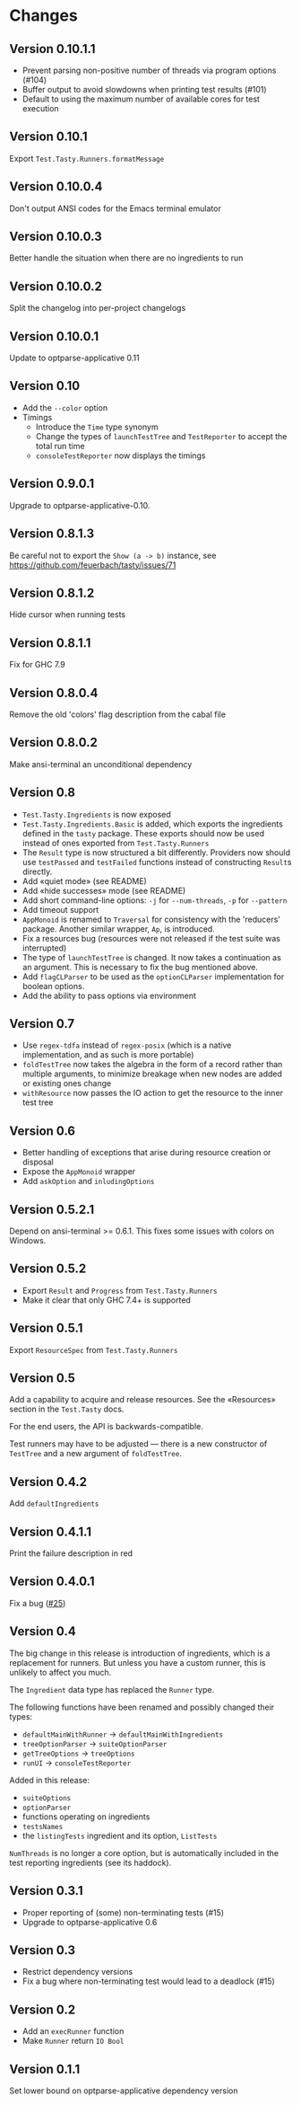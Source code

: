 Changes
=======

Version 0.10.1.1
----------------

* Prevent parsing non-positive number of threads via program options (#104)
* Buffer output to avoid slowdowns when printing test results (#101)
* Default to using the maximum number of available cores for test execution

Version 0.10.1
--------------

Export `Test.Tasty.Runners.formatMessage`

Version 0.10.0.4
----------------

Don't output ANSI codes for the Emacs terminal emulator

Version 0.10.0.3
----------------

Better handle the situation when there are no ingredients to run

Version 0.10.0.2
----------------

Split the changelog into per-project changelogs

Version 0.10.0.1
----------------

Update to optparse-applicative 0.11

Version 0.10
------------

* Add the `--color` option
* Timings
    * Introduce the `Time` type synonym
    * Change the types of `launchTestTree` and `TestReporter` to accept the
      total run time
    * `consoleTestReporter` now displays the timings

Version 0.9.0.1
---------------

Upgrade to optparse-applicative-0.10.

Version 0.8.1.3
---------------

Be careful not to export the `Show (a -> b)` instance, see
<https://github.com/feuerbach/tasty/issues/71>

Version 0.8.1.2
---------------

Hide cursor when running tests

Version 0.8.1.1
---------------

Fix for GHC 7.9

Version 0.8.0.4
---------------

Remove the old 'colors' flag description from the cabal file

Version 0.8.0.2
---------------

Make ansi-terminal an unconditional dependency

Version 0.8
-----------

* `Test.Tasty.Ingredients` is now exposed
* `Test.Tasty.Ingredients.Basic` is added, which exports the ingredients defined
    in the `tasty` package. These exports should now be used instead of ones
    exported from `Test.Tasty.Runners`
* The `Result` type is now structured a bit differently. Providers now should
  use `testPassed` and `testFailed` functions instead of constructing `Result`s
  directly.
* Add «quiet mode» (see README)
* Add «hide successes» mode (see README)
* Add short command-line options: `-j` for `--num-threads`, `-p` for `--pattern`
* Add timeout support
* `AppMonoid` is renamed to `Traversal` for consistency with the 'reducers'
  package. Another similar wrapper, `Ap`, is introduced.
* Fix a resources bug (resources were not released if the test suite was
  interrupted)
* The type of `launchTestTree` is changed. It now takes a continuation as an
  argument. This is necessary to fix the bug mentioned above.
* Add `flagCLParser` to be used as the `optionCLParser` implementation for
  boolean options.
* Add the ability to pass options via environment

Version 0.7
-----------

* Use `regex-tdfa` instead of `regex-posix` (which is a native
  implementation, and as such is more portable)
* `foldTestTree` now takes the algebra in the form of a record rather than
  multiple arguments, to minimize breakage when new nodes are added or
  existing ones change
* `withResource` now passes the IO action to get the resource to the inner test tree

Version 0.6
-----------

* Better handling of exceptions that arise during resource creation or
  disposal
* Expose the `AppMonoid` wrapper
* Add `askOption` and `inludingOptions`

Version 0.5.2.1
---------------

Depend on ansi-terminal >= 0.6.1. This fixes some issues with colors on Windows.

Version 0.5.2
-------------

* Export `Result` and `Progress` from `Test.Tasty.Runners`
* Make it clear that only GHC 7.4+ is supported

Version 0.5.1
-------------

Export `ResourceSpec` from `Test.Tasty.Runners`

Version 0.5
-----------

Add a capability to acquire and release resources. See the «Resources» section
in the `Test.Tasty` docs.

For the end users, the API is backwards-compatible.

Test runners may have to be adjusted — there is a new constructor of `TestTree`
and a new argument of `foldTestTree`.

Version 0.4.2
-------------

Add `defaultIngredients`

Version 0.4.1.1
---------------

Print the failure description in red

Version 0.4.0.1
---------------

Fix a bug ([#25](https://github.com/feuerbach/tasty/issues/25))

Version 0.4
-----------

The big change in this release is introduction of ingredients, which is a
replacement for runners. But unless you have a custom runner, this is unlikely
to affect you much.

The `Ingredient` data type has replaced the `Runner` type.

The following functions have been renamed and possibly changed their types:

* `defaultMainWithRunner` → `defaultMainWithIngredients`
* `treeOptionParser` → `suiteOptionParser`
* `getTreeOptions` → `treeOptions`
* `runUI` → `consoleTestReporter`

Added in this release:

* `suiteOptions`
* `optionParser`
* functions operating on ingredients
* `testsNames`
* the `listingTests` ingredient and its option, `ListTests`

`NumThreads` is no longer a core option, but is automatically included in the
test reporting ingredients (see its haddock).

Version 0.3.1
-------------

* Proper reporting of (some) non-terminating tests (#15)
* Upgrade to optparse-applicative 0.6

Version 0.3
-----------

* Restrict dependency versions
* Fix a bug where non-terminating test would lead to a deadlock (#15)

Version 0.2
-----------

* Add an `execRunner` function
* Make `Runner` return `IO Bool`

Version 0.1.1
-------------

Set lower bound on optparse-applicative dependency version
